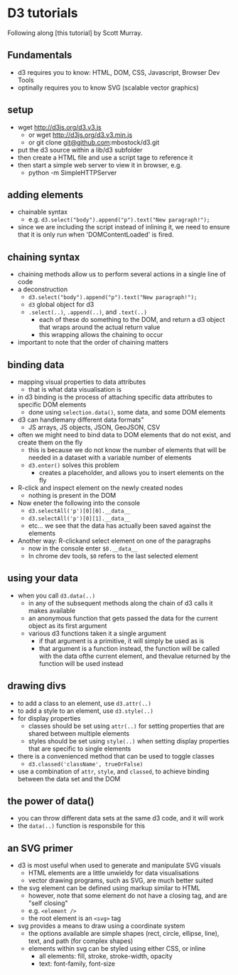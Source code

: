# D3 tutorials

Following along [this tutorial] by Scott Murray.

## Fundamentals

- d3 requires you to know: HTML, DOM, CSS, Javascript, Browser Dev Tools
- optinally requires you to know SVG (scalable vector graphics)

## setup

- wget http://d3js.org/d3.v3.js
	- or wget http://d3js.org/d3.v3.min.js
	- or git clone git@github.com:mbostock/d3.git
- put the d3 source within a lib/d3 subfolder
- then create a HTML file and use a script tage to reference it
- then start a simple web server to view it in browser, e.g.
	- python -m SimpleHTTPServer

## adding elements

- chainable syntax
	- e.g. `d3.select("body").append("p").text("New paragraph!");`
- since we are including the script instead of inlining it, we need to ensure that it is only run when 'DOMContentLoaded' is fired.

## chaining syntax

- chaining methods allow us to perform several actions in a single line of code
- a deconstruction
	- `d3.select("body").append("p").text("New paragraph!");`
	- `d3` global object for d3
	- `.select(..)`, `.append(..)`, and `.text(..)`
		- each of these do something to the DOM, and return a d3 object that wraps around the actual return value
		- this wrapping allows the chaining to occur
- important to note that the order of chaining matters

## binding data

- mapping visual properties to data attributes
	- that is what data visualisation is
- in d3 binding is the process of attaching specific data attributes to specific DOM elements
	- done using `selection.data()`, some data, and some DOM elements
- d3 can handlemany different data formats"
	- JS arrays, JS objects, JSON, GeoJSON, CSV
- often we might need to bind data to DOM elements that do not exist, and create them on the fly
	- this is because we do not know the number of elements that will be needed in a dataset with a variable number of elements
	- `d3.enter()` solves this problem
		- creates a placeholder, and allows you to insert elements on the fly
- R-click and inspect element on the newly created nodes
	- nothing is present in the DOM
- Now eneter the following into the console
	- `d3.selectAll('p')[0][0].__data__`
	- `d3.selectAll('p')[0][1].__data__`
	- etc... we see that the data has actually been saved against the elements
- Another way: R-clickand select element on one of the paragraphs
	- now in the console enter `$0.__data__`
	- In chrome dev tools, `$0` refers to the last selected element

## using your data

- when you call `d3.data(..)`
	- in any of the subsequent methods along the chain of d3 calls it makes available
	- an anonymous function that gets passed the data for the current object as its first argument
	- various d3 functions taken it a single argument
		- if that argument is a primitive, it will simply be used as is
		- that argument is a function instead, the function will be called with the data ofthe current element, and thevalue returned by the function will be used instead

## drawing divs

- to add a class to an element, use `d3.attr(..)`
- to add a style to an element, use `d3.style(..)`
- for display properties
	- classes should be set using `attr(..)` for setting properties that are shared between multiple elements
	- styles should be set using `style(..)` when setting display properties that are specific to single elements
- there is a convenienced method that can be used to toggle classes
	- `d3.classed('className', trueOrFalse)`
- use a combination of `attr`, `style`, and `classed`, to achieve binding between the data set and the DOM

## the power of data()

- you can throw different data sets at the same d3 code, and it will work
- the `data(..)` function is responsbile for this

## an SVG primer

- d3 is most useful when used to generate and manipulate SVG visuals
	- HTML elements are a little unwieldy for data visualisations
	- vector drawing programs, such as SVG, are much better suited
- the svg element can be defined using markup similar to HTML
	- however, note that some element do not have a closing tag, and are "self closing"
	- e.g. `<element />`
	- the root element is an `<svg>` tag
- svg provides a means to draw using a coordinate system
	- the options available are simple shapes (rect, circle, ellipse, line), text, and path (for complex shapes)
	- elements within svg can be styled using either CSS, or inline
		- all elements: fill, stroke, stroke-width, opacity
		- text: font-family, font-size
